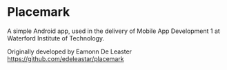 # Placemark

A simple Android app, used in the delivery of Mobile App Development 1 at Waterford Institute of Technology. 

Originally developed by Eamonn De Leaster https://github.com/edeleastar/placemark 
